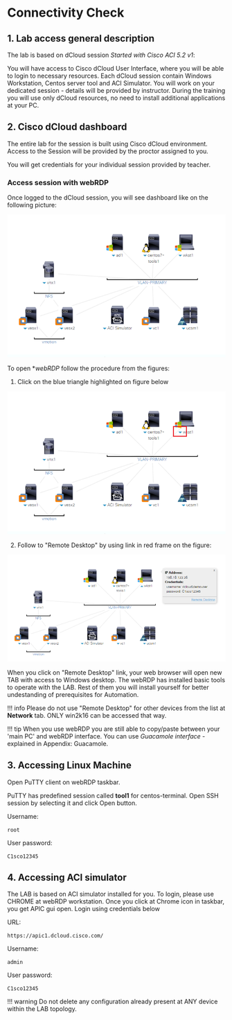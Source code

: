 # Connectivity Check


## 1. Lab access general description

The lab is based on dCloud session *Started with Cisco ACI 5.2 v1*:

You will have access to Cisco dCloud User Interface, where you will be able to login to necessary resources. Each dCloud session contain Windows Workstation, Centos server tool and ACI Simulator. You will work on your dedicated session - details will be provided by instructor.
During the training you will use only dCloud resources, no need to install additional applications at your PC.

## 2. Cisco dCloud dashboard

The entire lab for the session is built using Cisco dCloud environment.
Access to the Session will be provided by the proctor assigned to you.

You will get credentials for your individual session provided by teacher.

### Access session with webRDP

Once logged to the dCloud session, you will see dashboard like on the following picture:


<img src="https://raw.githubusercontent.com/marcinduma/ACI-Automation/main/images/dCloud-dashboard.PNG" width = 800>


To open **webRDP* follow the procedure from the figures:

1) Click on the blue triangle highlighted on figure below

<img src="https://raw.githubusercontent.com/marcinduma/ACI-Automation/main/images/dCloud-rdp-1.PNG" width = 800>

2) Follow to "Remote Desktop" by using link in red frame on the figure:

<img src="https://raw.githubusercontent.com/marcinduma/ACI-Automation/main/images/dCloud-rdp-2.PNG" width = 800>


When you click on "Remote Desktop" link, your web browser will open new TAB with access to Windows desktop. The webRDP has installed basic tools to operate with the LAB. Rest of them you will install yourself for better undestanding of prerequisites for Automation.

!!! info
	Please do not use "Remote Desktop" for other devices from the list at **Network** tab. ONLY win2k16 can be accessed that way.

!!! tip
	When you use webRDP you are still able to copy/paste between your 'main PC' and webRDP interface. You can use *Guacamole interface* - explained in Appendix: Guacamole.


## 3. Accessing Linux Machine

Open PuTTY client on webRDP taskbar.

PuTTY has predefined session called **tool1** for centos-terminal. Open SSH session by selecting it and click Open button.

Username:
	
	root

User password:
	
	C1sco12345


## 4. Accessing ACI simulator

The LAB is based on ACI simulator installed for you. To login, please use CHROME at webRDP workstation. Once you click at Chrome icon in taskbar, you get APIC gui open. Login using credentials below

URL:
	
	https://apic1.dcloud.cisco.com/

Username:
	
	admin

User password:
	
	C1sco12345


!!! warning
	Do not delete any configuration already present at ANY device within the LAB topology.

